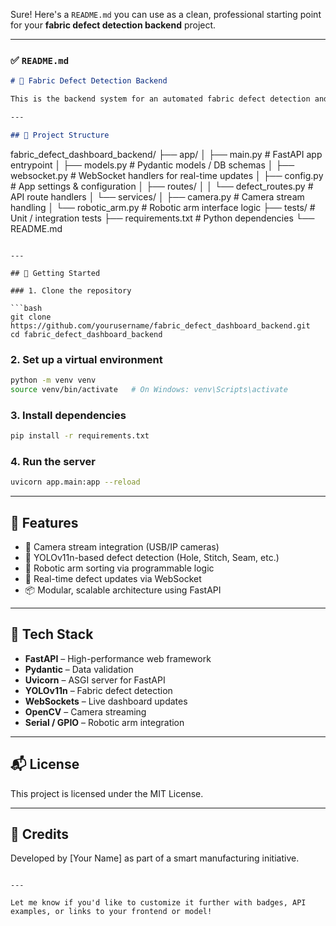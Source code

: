 Sure! Here's a `README.md` you can use as a clean, professional starting point for your **fabric defect detection backend** project.

---

### ✅ `README.md`

```markdown
# 🧠 Fabric Defect Detection Backend

This is the backend system for an automated fabric defect detection and sorting application. Built with **FastAPI**, it handles live defect detection, camera integration, robotic arm control, and real-time WebSocket updates for the dashboard.

---

## 📁 Project Structure

```
fabric_defect_dashboard_backend/
├── app/
│   ├── main.py              # FastAPI app entrypoint
│   ├── models.py            # Pydantic models / DB schemas
│   ├── websocket.py         # WebSocket handlers for real-time updates
│   ├── config.py            # App settings & configuration
│   ├── routes/
│   │   └── defect_routes.py # API route handlers
│   └── services/
│       ├── camera.py        # Camera stream handling
│       └── robotic_arm.py   # Robotic arm interface logic
├── tests/                   # Unit / integration tests
├── requirements.txt         # Python dependencies
└── README.md
```

---

## 🚀 Getting Started

### 1. Clone the repository

```bash
git clone https://github.com/yourusername/fabric_defect_dashboard_backend.git
cd fabric_defect_dashboard_backend
```

### 2. Set up a virtual environment

```bash
python -m venv venv
source venv/bin/activate   # On Windows: venv\Scripts\activate
```

### 3. Install dependencies

```bash
pip install -r requirements.txt
```

### 4. Run the server

```bash
uvicorn app.main:app --reload
```

---

## 🔧 Features

- 📸 Camera stream integration (USB/IP cameras)
- 🧠 YOLOv11n-based defect detection (Hole, Stitch, Seam, etc.)
- 🤖 Robotic arm sorting via programmable logic
- 🔄 Real-time defect updates via WebSocket
- 📦 Modular, scalable architecture using FastAPI

---

## 📌 Tech Stack

- **FastAPI** – High-performance web framework
- **Pydantic** – Data validation
- **Uvicorn** – ASGI server for FastAPI
- **YOLOv11n** – Fabric defect detection
- **WebSockets** – Live dashboard updates
- **OpenCV** – Camera streaming
- **Serial / GPIO** – Robotic arm integration

---

## 📬 License

This project is licensed under the MIT License.

---

## 🙌 Credits

Developed by [Your Name] as part of a smart manufacturing initiative.

```

---

Let me know if you'd like to customize it further with badges, API examples, or links to your frontend or model!
